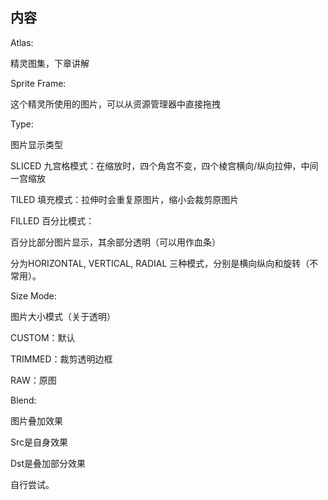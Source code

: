 ## 内容

Atlas:

精灵图集，下章讲解



Sprite Frame:

这个精灵所使用的图片，可以从资源管理器中直接拖拽



Type:

图片显示类型

SLICED 九宫格模式：在缩放时，四个角宫不变，四个棱宫横向/纵向拉伸，中间一宫缩放

TILED 填充模式：拉伸时会重复原图片，缩小会裁剪原图片

FILLED 百分比模式：

百分比部分图片显示，其余部分透明（可以用作血条）

分为HORIZONTAL, VERTICAL, RADIAL 三种模式，分别是横向纵向和旋转（不常用）。



Size Mode:

图片大小模式（关于透明）

CUSTOM：默认

TRIMMED：裁剪透明边框

RAW：原图



Blend:

图片叠加效果

Src是自身效果

Dst是叠加部分效果

自行尝试。

